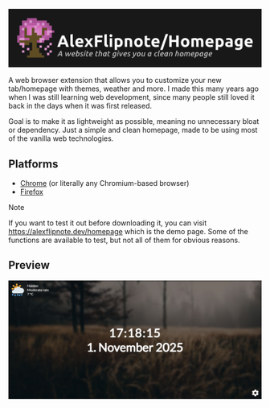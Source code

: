 ![Image](.github/branding_banner.png)

A web browser extension that allows you to customize your new tab/homepage with themes, weather and more. I made this many years ago when I was still learning web development, since many people still loved it back in the days when it was first released.

Goal is to make it as lightweight as possible, meaning no unnecessary bloat or dependency. Just a simple and clean homepage, made to be using most of the vanilla web technologies.

## Platforms
- [Chrome](https://chromewebstore.google.com/detail/alexflipnotehomepage/npagigfpfilcemncemkphndcaigegcbk) (or literally any Chromium-based browser)
- [Firefox](https://addons.mozilla.org/addon/alexflipnote-homepage/)

> [!NOTE]
> If you want to test it out before downloading it, you can visit https://alexflipnote.dev/homepage which is the demo page. Some of the functions are available to test, but not all of them for obvious reasons.

## Preview
![Image](.github/preview1.png)
